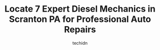 ---
layout: ampstory
image: https://images.unsplash.com/photo-1619843810942-f8010bb6916c?ixlib=rb-4.0.3&ixid=MnwxMjA3fDB8MHxwaG90by1wYWdlfHx8fGVufDB8fHx8&auto=format&fit=crop&w=640&h=853&q=80
author: techidn
featured: false
description: Looking for reliable and skilled Diesel Mechanic in Scranton PA, USA? Your search ends here with the 7 best Diesel Mechanic in town. With their expertise and commitment to delivering excepti
title: Locate 7 Expert Diesel Mechanics in Scranton PA for Professional Auto Repairs
cover:
   title: Locate 7 Expert Diesel Mechanics in Scranton PA for Professional Auto Repairs
   subtitle: Rickpate
   background: https://images.unsplash.com/photo-1619843810942-f8010bb6916c?ixlib=rb-4.0.3&ixid=MnwxMjA3fDB8MHxwaG90by1wYWdlfHx8fGVufDB8fHx8&auto=format&fit=crop&w=640&h=853&q=80

pages: 
 - layout: thirds
   top: <h1>#1 Cedar Auto Repair</h1>
   bottom: "<p>I have been coming to this spot for years with my cars for inspections and other maintenance. Most of the time, I know I need some work on my cars, I come here. I usually</p>"
   background: https://www.knot35.com/toplist/wp-content/uploads/2023/06/best-diesel-mechanic-1-in-scranton-pa-1685836184.jpeg
   backgroundblur: true
 - layout: thirds
   top: <h1>#2 DMI Inc</h1>
   bottom: "<p>318 N Main Ave, Scranton, PA 18504, United States</p>"
   background: https://www.knot35.com/toplist/wp-content/uploads/2023/06/best-diesel-mechanic-2-in-scranton-pa-1685836185.jpeg
   cta:
      link: https://www.knot35.com/toplist/locate-7-expert-diesel-mechanics-in-scranton-pa-for-professional-auto-repairs/
      text: Locate 7 Expert Diesel Mechanics in Scranton PA for Professional Auto Repairs
 - layout: thirds
   top: <h1>#3 Juice Automotive</h1>
   bottom: "<p>1541 Albright Ave, Scranton, PA 18509, United States</p>"
   background: https://www.knot35.com/toplist/wp-content/uploads/2023/06/best-diesel-mechanic-3-in-scranton-pa-1685836185.jpeg
   cta:
      link: https://www.knot35.com/toplist/locate-7-expert-diesel-mechanics-in-scranton-pa-for-professional-auto-repairs/
      text: Locate 7 Expert Diesel Mechanics in Scranton PA for Professional Auto Repairs
 - layout: thirds
   top: <h1>#4 Pinebrook Service Station</h1>
   bottom: "<p>10 Walnut St, Scranton, PA 18509, United States</p>"
   background: https://images.unsplash.com/photo-1462556791646-c201b8241a94?ixlib=rb-4.0.3&ixid=MnwxMjA3fDB8MHxwaG90by1wYWdlfHx8fGVufDB8fHx8&auto=format&fit=crop&w=640&h=853&q=80
   cta:
      link: https://www.knot35.com/toplist/locate-7-expert-diesel-mechanics-in-scranton-pa-for-professional-auto-repairs/
      text: Locate 7 Expert Diesel Mechanics in Scranton PA for Professional Auto Repairs
 - layout: thirds
   top: <h1>#5 Automatic Excellence, LLC</h1>
   bottom: "<p>559 N Main Ave, Scranton, PA 18504, United States</p>"
   background: https://plus.unsplash.com/premium_photo-1664640458616-3c74f8cb4589?ixlib=rb-4.0.3&ixid=MnwxMjA3fDB8MHxwaG90by1wYWdlfHx8fGVufDB8fHx8&auto=format&fit=crop&w=640&h=853&q=80
   cta:
      link: https://www.knot35.com/toplist/locate-7-expert-diesel-mechanics-in-scranton-pa-for-professional-auto-repairs/
      text: Locate 7 Expert Diesel Mechanics in Scranton PA for Professional Auto Repairs
 - layout: thirds
   top: <h1>#6 Atlas Car & Truck Repair</h1>
   bottom: "<p>2503 Jackson St, Scranton, PA 18504, United States</p>"
   background: https://images.unsplash.com/photo-1533998839656-76f5e4b2bccb?ixlib=rb-4.0.3&ixid=MnwxMjA3fDB8MHxwaG90by1wYWdlfHx8fGVufDB8fHx8&auto=format&fit=crop&w=640&h=853&q=80
   cta:
      link: https://www.knot35.com/toplist/locate-7-expert-diesel-mechanics-in-scranton-pa-for-professional-auto-repairs/
      text: Locate 7 Expert Diesel Mechanics in Scranton PA for Professional Auto Repairs
 - layout: thirds
   top: <h1>#7 Ace Auto Repair</h1>
   bottom: "<p>1602 S Webster Ave, Scranton, PA 18505, United States</p>"
   background: https://images.unsplash.com/photo-1509114397022-ed747cca3f65?ixlib=rb-4.0.3&ixid=MnwxMjA3fDB8MHxwaG90by1wYWdlfHx8fGVufDB8fHx8&auto=format&fit=crop&w=640&h=853&q=80
   cta:
      link: https://www.knot35.com/toplist/locate-7-expert-diesel-mechanics-in-scranton-pa-for-professional-auto-repairs/
      text: Locate 7 Expert Diesel Mechanics in Scranton PA for Professional Auto Repairs
 - layout: thirds
   middle: Continue reading...
   background: https://images.unsplash.com/photo-1564951434112-64d74cc2a2d7?ixlib=rb-4.0.3&ixid=MnwxMjA3fDB8MHxwaG90by1wYWdlfHx8fGVufDB8fHx8&auto=format&fit=crop&w=640&h=853&q=80
   cta:
      link: https://www.knot35.com/toplist/locate-7-expert-diesel-mechanics-in-scranton-pa-for-professional-auto-repairs/
      text: Locate 7 Expert Diesel Mechanics in Scranton PA for Professional Auto Repairs
      
---